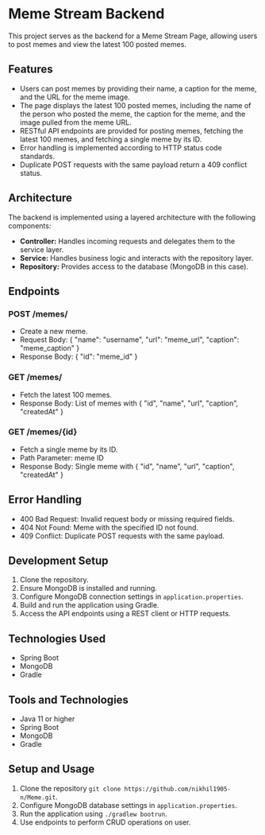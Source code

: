 # Meme Stream Backend

This project serves as the backend for a Meme Stream Page, allowing users to post memes and view the latest 100 posted memes.

## Features

- Users can post memes by providing their name, a caption for the meme, and the URL for the meme image.
- The page displays the latest 100 posted memes, including the name of the person who posted the meme, the caption for the meme, and the image pulled from the meme URL.
- RESTful API endpoints are provided for posting memes, fetching the latest 100 memes, and fetching a single meme by its ID.
- Error handling is implemented according to HTTP status code standards.
- Duplicate POST requests with the same payload return a 409 conflict status.

## Architecture

The backend is implemented using a layered architecture with the following components:

* **Controller:** Handles incoming requests and delegates them to the service layer.
* **Service:** Handles business logic and interacts with the repository layer.
* **Repository:** Provides access to the database (MongoDB in this case).

## Endpoints

### POST /memes/

- Create a new meme.
- Request Body: { "name": "username", "url": "meme_url", "caption": "meme_caption" }
- Response Body: { "id": "meme_id" }

### GET /memes/

- Fetch the latest 100 memes.
- Response Body: List of memes with { "id", "name", "url", "caption", "createdAt" }

### GET /memes/{id}

- Fetch a single meme by its ID.
- Path Parameter: meme ID
- Response Body: Single meme with { "id", "name", "url", "caption", "createdAt" }

## Error Handling

- 400 Bad Request: Invalid request body or missing required fields.
- 404 Not Found: Meme with the specified ID not found.
- 409 Conflict: Duplicate POST requests with the same payload.

## Development Setup

1. Clone the repository.
2. Ensure MongoDB is installed and running.
3. Configure MongoDB connection settings in `application.properties`.
4. Build and run the application using Gradle.
5. Access the API endpoints using a REST client or HTTP requests.

## Technologies Used

- Spring Boot
- MongoDB
- Gradle

## Tools and Technologies

- Java 11 or higher
- Spring Boot
- MongoDB
- Gradle

## Setup and Usage

1. Clone the repository `git clone https://github.com/nikhil1905-n/Meme.git`.
2. Configure MongoDB database settings in `application.properties`.
3. Run the application using `./gradlew bootrun`.
4. Use endpoints to perform CRUD operations on user.
